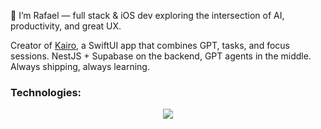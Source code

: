 👋 I’m Rafael — full stack & iOS dev exploring the intersection of AI, productivity, and great UX.

Creator of [Kairo](https://kairo-landing-page-production.up.railway.app/), a SwiftUI app that combines GPT, tasks, and focus sessions.
NestJS + Supabase on the backend, GPT agents in the middle.
Always shipping, always learning.

### Technologies:
<p align="center">
  <a href="https://skillicons.dev">
    <img src="https://skillicons.dev/icons?i=figma,apple,swift,react,redux,nodejs,nest,dotnet,html,css,typescript,python,postgres" />
  </a>
</p>








